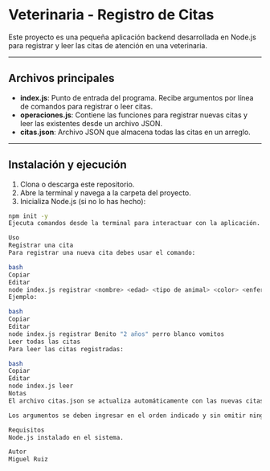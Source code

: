 # Veterinaria - Registro de Citas

Este proyecto es una pequeña aplicación backend desarrollada en Node.js para registrar y leer las citas de atención en una veterinaria.

---

## Archivos principales

- **index.js**: Punto de entrada del programa. Recibe argumentos por línea de comandos para registrar o leer citas.
- **operaciones.js**: Contiene las funciones para registrar nuevas citas y leer las existentes desde un archivo JSON.
- **citas.json**: Archivo JSON que almacena todas las citas en un arreglo.

---

## Instalación y ejecución

1. Clona o descarga este repositorio.
2. Abre la terminal y navega a la carpeta del proyecto.
3. Inicializa Node.js (si no lo has hecho):

```bash
npm init -y
Ejecuta comandos desde la terminal para interactuar con la aplicación.

Uso
Registrar una cita
Para registrar una nueva cita debes usar el comando:

bash
Copiar
Editar
node index.js registrar <nombre> <edad> <tipo de animal> <color> <enfermedad>
Ejemplo:

bash
Copiar
Editar
node index.js registrar Benito "2 años" perro blanco vomitos
Leer todas las citas
Para leer las citas registradas:

bash
Copiar
Editar
node index.js leer
Notas
El archivo citas.json se actualiza automáticamente con las nuevas citas.

Los argumentos se deben ingresar en el orden indicado y sin omitir ninguno para la función registrar.

Requisitos
Node.js instalado en el sistema.

Autor
Miguel Ruiz

